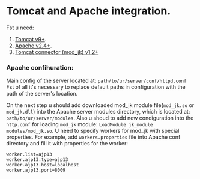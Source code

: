 # Tomcat and Apache integration.

Fst u need:
 1. [Tomcat v9+](http://tomcat.apache.org/download-90.cgi).
 2. [Apache v2.4+](https://www.apachelounge.com/download/).
 3. [Tomcat connector (mod_jk) v1.2+](https://www.apachelounge.com/download/)

### Apache confihuration:
 Main config of the server located at: `path/to/ur/server/conf/httpd.conf`
 Fst of all it's necessary to replace default paths in configuration with the path of the server's location.

 On the next step u should add downloaded mod_jk module file(`mod_jk.so` or `mod_jk.dll`) into the Apache server modules directory, which  is located at: `path/to/ur/server/modules`. 
 Also u shoud to add new condiguration into the `http.conf` for loading `mod_jk` module: `LoadModule jk_module modules/mod_jk.so`.
 U need to specify workers for mod_jk with special properties. For example, add `workers.properties` file into Apache conf directory and  fill it with properties for the worker: 
 ```
 worker.list=ajp13
 worker.ajp13.type=ajp13
 worker.ajp13.host=localhost
 worker.ajp13.port=8009
 ```
 


